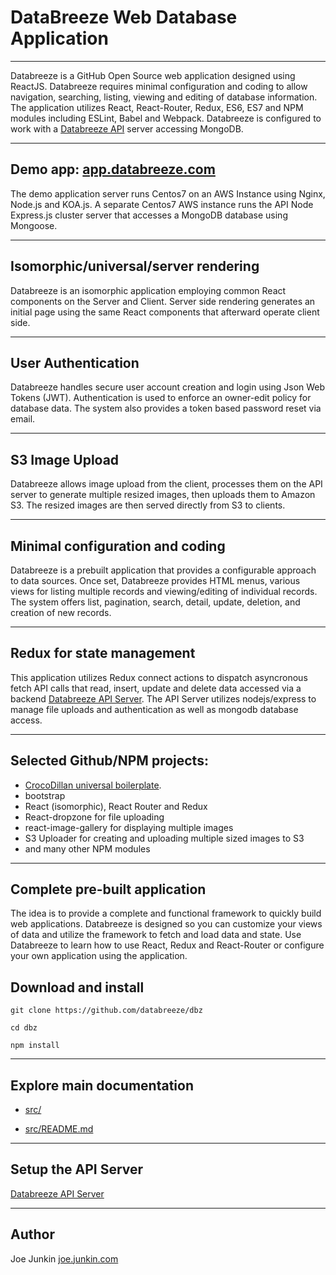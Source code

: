 # DataBreeze Web Database Application 

----
Databreeze is a GitHub Open Source web application designed using ReactJS. Databreeze requires minimal configuration and coding to allow navigation, searching, listing, viewing and editing of database information.  The application utilizes React, React-Router, Redux, ES6, ES7 and NPM modules including ESLint, Babel and Webpack. Databreeze is configured to work with a [Databreeze API](https://github.com/DataBreeze/dbzApi) server accessing MongoDB. 

----
## Demo app: [app.databreeze.com](https://app.databreeze.com)

The demo application server runs Centos7 on an AWS Instance using Nginx, Node.js and KOA.js. A separate Centos7 AWS instance runs the API Node Express.js cluster server that accesses a MongoDB database using Mongoose.

----
## Isomorphic/universal/server rendering

Databreeze is an isomorphic application employing common React components on the Server and Client. Server side rendering generates an initial page using the same React components that afterward operate client side.

----
## User Authentication

Databreeze handles secure user account creation and login using Json Web Tokens (JWT). Authentication is used to enforce an owner-edit policy for database data. The system also provides a token based password reset via email. 

----
## S3 Image Upload
Databreeze allows image upload from the client, processes them on the API server to generate multiple resized images, then uploads them to Amazon S3. The resized images are then served directly from S3 to clients.

----
## Minimal configuration and coding

Databreeze is a prebuilt application that provides a configurable approach to data sources. Once set, Databreeze provides HTML menus, various views for listing multiple records and viewing/editing of individual records. The system offers list, pagination, search, detail, update, deletion, and creation of new records.

----
## Redux for state management

This application utilizes Redux connect actions to dispatch asyncronous fetch API calls that read, insert, update and delete data accessed via a backend [Databreeze API Server](https://github.com/DataBreeze/dbzApi). The API Server utilizes nodejs/express to manage file uploads and authentication as well as mongodb database access.

----
## Selected Github/NPM projects:

- [CrocoDillan universal boilerplate](https://github.com/CrocoDillon/universal-react-redux-boilerplate/tree/v2).
- bootstrap
- React (isomorphic), React Router and Redux
- React-dropzone for file uploading
- react-image-gallery for displaying multiple images
- S3 Uploader for creating and uploading multiple sized images to S3
- and many other NPM modules

----
## Complete pre-built application

The idea is to provide a complete and functional framework to quickly build web applications. Databreeze is designed so you can customize your views of data and utilize the framework to fetch and load data and state. Use Databreeze to learn how to use React, Redux and React-Router or configure your own application using the application.


## Download and install

`git clone https://github.com/databreeze/dbz`

`cd dbz`

`npm install`


----
## Explore main documentation

- [src/](https://github.com/DataBreeze/dbz/tree/master/src)

- [src/README.md](https://github.com/DataBreeze/dbz/tree/master/src/README.md)

----
## Setup the API Server

[Databreeze API Server](https://github.com/DataBreeze/dbzApi)

----
## Author

Joe Junkin 
[joe.junkin.com](http://joe.junkin.com)
 